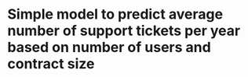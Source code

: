 # Simple model to predict average number of support tickets per year based on number of users and contract size
